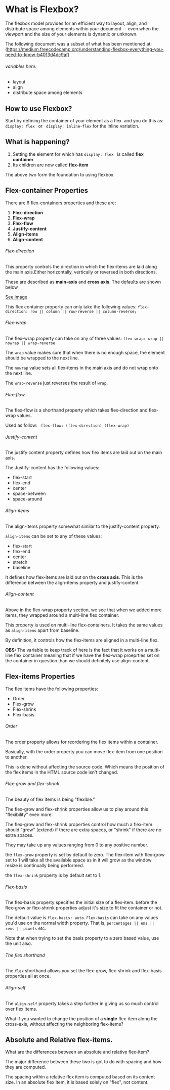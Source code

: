 # What is Flexbox?
The flexbox model provides for an efficient way to layout, align, and distribute space among elements within your document -- even when the viewport and the size of your elements is dynamic or unknown.

The following document was a subset of what has been mentioned at:
(https://medium.freecodecamp.org/understanding-flexbox-everything-you-need-to-know-b4013d4dc9af)

###### variables here:
* layout
* align
* distribute space among elements

## How to use Flexbox?
Start by defining the container of your element as a flex. and you do this as:
```display: flex ``` or ``` display: inline-flex``` for the inline variation.

## What is happening?
1. Setting the element for which has ```display: flex ``` is called **flex container** 
2. Its children are now called  **flex-item**

The above two form the foundation to using flexbox.

## Flex-container Properties
There are 6 flex-containers properties and these are:
1. **Flex-direction**
2. **Flex-wrap**
3. **Flex-flow**
4. **Justify-content**
5. **Align-items**
6. **Align-content**

###### Flex-direction
This property controls the direction in which the flex-items are laid along the main axis.Either horizontally, vertically or reversed in both directions.

These are described as **main-axis** and **cross axis**. The defaults are shown below

[See image](assets/flexDirection.jpeg)

This flex container property can only take the following values:
```flex-direction: row || column || row-reverse || column-reverse;```

###### Flex-wrap
The flex-wrap property can take on any of three values:
``` flex-wrap: wrap || nowrap || wrap-reverse ```

The ``` wrap ``` value makes sure that when there is no enough space, the element should be wrapped to the next line.

The ```nowrap``` value sets all flex-items in the main axis and do not wrap onto the next line.

The ```wrap-reverse``` just reverses the result of ```wrap```.
 

###### Flex-flow
The flex-flow is a shorthand property which takes flex-direction and flex-wrap values.

Used as follow: ``` flex-flow: (flex-direction) (flex-wrap)```

###### Justify-content
The justify content property defines how flex items are laid out on the main axis.

The Justify-content has the following values:
* flex-start
* flex-end
* center
* space-between
* space-around

###### Align-items
The align-items property somewhat similar to the justify-content property.

```align-items``` can be set to any of these values:
* flex-start
* flex-end
* center
* stretch
* baseline

It defines how flex-items are laid out on the **cross axis**. This is the difference between the align-items property and justify-content.

###### Align-content

Above in the flex-wrap property section, we see that when we added more items, they wrapped around a multi-line flex container. 

This property is used on multi-line flex-containers. It takes the same values as ```align-items``` apart from baseline.

By definition, it controls how the flex-items are aligned in a multi-line flex.

**OBS:** The variable to keep track of here is the fact that it works on a multi-line flex container meaning that if we have the flex-wrap proeprties set on the container in question than we should definitely use align-content. 

## Flex-items Properties

The flex items have the following properties:

* Order
* Flex-grow
* Flex-shrink
* Flex-basis

###### Order
The order property allows for reordering the flex items within a container.

Basically, with the order property you can move flex-item from one position to another.

This is done without affecting the source code. Which means the position of the flex items in the HTML source code isn't changed.

###### Flex-grow and flex-shrink

The beauty of flex items is being "flexible."

The flex-grow and flex-shrink properties allow us to play around this "flexibility" even more.

The flex-grow and flex-shrink properties control how much a flex-item should "grow" (extend) if there are extra spaces, or "shrink" if there are no extra spaces.

They may take up any values ranging from 0 to any positive number.

the ```flex-grow``` property is set by default to zero. The flex-item with flex-grow set to 1 will take all the available space as in it will grow as the window resize is continually being performed.

the ```flex-shrink``` property is by default set to 1. 

###### Flex-basis

The flex-basis property specifies the initial size of a flex-item. before the flex-grow or flex-shrink properties adjust it's size to fit the container or not.

The default value is ```flex-basis: auto```.  ```Flex-basis``` can take on any values you'd use on the normal width property. That is, ```percentages || ems || rems || pixels``` etc. 

Note that when trying to set the basis property to a zero based value, use the unit also.

###### The flex shorthand
The ```flex``` shorthand allows you set the flex-grow, flex-shrink and flex-basis properties all at once. 


###### Align-self
The ```align-self``` property takes a step further in giving us so much control over flex items.

What if you wanted to change the position of a **single** flex-item along the cross-axis, without affecting the neighboring flex-items?

## Absolute and Relative flex-items.
What are the differences between an absolute and relative flex-item?

The major difference between these two is got to do with spacing and how they are computed.

The spacing within a relative flex item is computed based on its content size. In an absolute flex item, it is based solely on "flex", not content.



